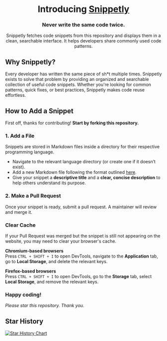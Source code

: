 <div align="center">
  <h1>Introducing <a href="https://snippetly-app.vercel.app">Snippetly</a></h1>
  <h3>Never write the same code twice.</h3>
  <p>Snippetly fetches code snippets from this repository and displays them in a clean, searchable interface. It helps developers share commonly used code patterns.</p>
</div>

## Why Snippetly?

Every developer has written the same piece of sh\*t multiple times. Snippetly exists to solve that problem by providing an organized and searchable collection of useful code snippets. Whether you're looking for common patterns, quick fixes, or best practices, Snippetly makes code reuse effortless.

## How to Add a Snippet

First off, thanks for contributing! **Start by forking this repository.**

### 1. Add a File

Snippets are stored in Markdown files inside a directory for their respective programming language.

- Navigate to the relevant language directory (or create one if it doesn’t exist).
- Add a new Markdown file following the format outlined [here](https://github.com/justwinstuff/snippetly/blob/main/format.md).
- Give your snippet a **descriptive title** and a **clear, concise description** to help others understand its purpose.

### 2. Make a Pull Request

Once your snippet is ready, submit a pull request. A maintainer will review and merge it.

### Clear Cache

If your Pull Request was merged but the snippet is still not appearing on the website, you may need to clear your browser's cache.

**Chromium-based browsers**  
Press `CTRL + SHIFT + I` to open DevTools, navigate to the **Application** tab, go to **Local Storage**, and delete the relevant keys.

**Firefox-based browsers**  
Press `CTRL + SHIFT + I` to open DevTools, go to the **Storage** tab, select **Local Storage**, and remove the relevant keys.

### Happy coding!

_Please star this repository. Thank you._

## Star History

[![Star History Chart](https://api.star-history.com/svg?repos=justwinstuff/snippetly&type=Date)](https://www.star-history.com/#justwinstuff/snippetly&Date)
